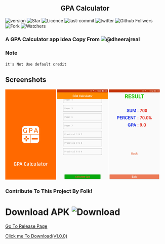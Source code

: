 <h2 align="center"><b>GPA Calculator</b></h2>

![version](https://img.shields.io/github/v/release/shyamkumaryadav/gpacalculatorapp?style=for-the-badge) ![Star](https://img.shields.io/github/stars/shyamkumaryadav/gpacalculatorapp?style=for-the-badge) ![Licence](https://img.shields.io/apm/l/vim-mode?style=for-the-badge) ![last-commit](https://img.shields.io/github/last-commit/shyamkumaryadav/gpacalculatorapp?style=for-the-badge) ![twitter](https://img.shields.io/twitter/follow/shyamkumaryada?logo=Twitter&style=for-the-badge) ![Github Follwers](https://img.shields.io/github/followers/shyamkumaryadav?label=Github&style=for-the-badge) ![Fork](https://img.shields.io/github/forks/shyamkumaryadav/E_library?style=for-the-badge)  ![Watchers](https://img.shields.io/github/watchers/shyamkumaryadav/gpacalculatorapp?style=for-the-badge)

### A GPA Calculator app idea Copy From ![@dheerajreal](https://img.shields.io/github/followers/dheerajreal?label=Dheeraj&style=for-the-badge)

### Note  
`
    it's Not Use default credit
`  
## Screenshots

[<img src="Screenshot/First.jpg" width=160>](Screenshot/First.jpg)
[<img src="Screenshot/Second.jpg" width=160>](Screenshot/Second.jpg)
[<img src="Screenshot/Third.jpg" width=160>](Screenshot/Third.jpg)


### Contribute To This Project By Folk!


# Download APK ![Download](https://img.shields.io/github/downloads/shyamkumaryadav/gpacalculatorapp/total?label=Github&style=for-the-badge) 

[Go To Release Page](https://github.com/shyamkumaryadav/gpacalculatorapp/releases) 

[Click me To Download(v1.0.0)](https://github.com/shyamkumaryadav/gpacalculatorapp/releases/download/v1.0.0/GPA-Calculator.apk)
